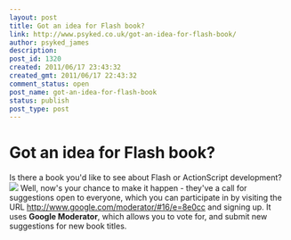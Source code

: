 ```yaml
---
layout: post
title: Got an idea for Flash book?
link: http://www.psyked.co.uk/got-an-idea-for-flash-book/
author: psyked_james
description: 
post_id: 1320
created: 2011/06/17 23:43:32
created_gmt: 2011/06/17 22:43:32
comment_status: open
post_name: got-an-idea-for-flash-book
status: publish
post_type: post
---
```


# Got an idea for Flash book?

Is there a book you'd like to see about Flash or ActionScript development? ![](http://uploads.psyked.co.uk/2011/06/packt-covers.png) Well, now's your chance to make it happen - they've a call for suggestions open to everyone, which you can participate in by visiting the URL <http://www.google.com/moderator/#16/e=8e0cc> and signing up. It uses **Google Moderator**, which allows you to vote for, and submit new suggestions for new book titles.